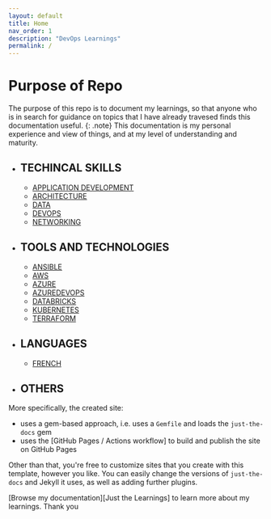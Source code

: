 ```yaml
---
layout: default
title: Home
nav_order: 1
description: "DevOps Learnings"
permalink: /
---
```



# Purpose of Repo

The purpose of this repo is to document my learnings, so that anyone who is in search for guidance on topics that I have already travesed finds this documentation useful.
{: .note}
This documentation is my personal experience and view of things, and at my level of understanding and maturity.

- ## TECHINCAL SKILLS
   - [APPLICATION DEVELOPMENT](/docs/skills/appdev.html)
   - [ARCHITECTURE](/docs/skills/Architecture.html)
   - [DATA](/docs/skills/data.html)
   - [DEVOPS](/docs/skills/devops.html)
   - [NETWORKING](/docs/skills/network.html)
   
- ## TOOLS AND TECHNOLOGIES
   - [ANSIBLE](/docs/tech/techansible.html)
   - [AWS](/docs/tech/aws.html)
   - [AZURE](/docs/tech/azure.html)
   - [AZUREDEVOPS](/docs/tech/azd.html)
   - [DATABRICKS](/docs/tech/databricks.html)
   - [KUBERNETES](/docs/tech/k8s.html)
   - [TERRAFORM](/docs/tech/terraform.html)


- ## LANGUAGES
    - [FRENCH](/docs/lang/french.html)

- ## OTHERS


More specifically, the created site:

- uses a gem-based approach, i.e. uses a `Gemfile` and loads the `just-the-docs` gem
- uses the [GitHub Pages / Actions workflow] to build and publish the site on GitHub Pages

Other than that, you're free to customize sites that you create with this template, however you like. You can easily change the versions of `just-the-docs` and Jekyll it uses, as well as adding further plugins.

[Browse my documentation][Just the Learnings] to learn more about my learnings.
Thank you


[use this template]: https://github.com/just-the-docs/just-the-docs-template/generate
